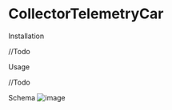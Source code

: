 # CollectorTelemetryCar
Installation

//Todo 

Usage

//Todo   

Schema
   ![image](https://github.com/stalkeronag/CollectorTelemetryCar/assets/86604604/81b6c8ee-facd-4e34-bacc-ee00b282fc8f)
